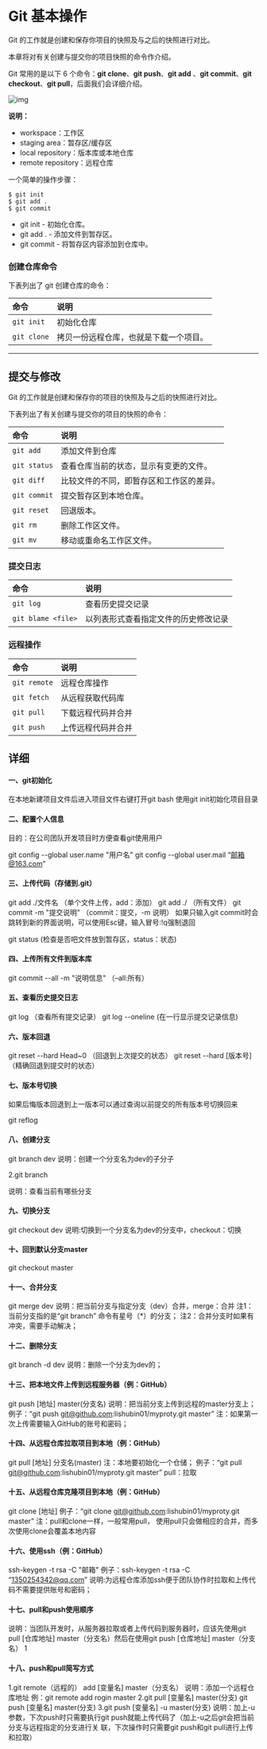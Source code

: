 # Git 基本操作

Git 的工作就是创建和保存你项目的快照及与之后的快照进行对比。

本章将对有关创建与提交你的项目快照的命令作介绍。

Git 常用的是以下 6 个命令：**git clone**、**git push**、**git add** 、**git commit**、**git checkout**、**git pull**，后面我们会详细介绍。

![img](https://www.runoob.com/wp-content/uploads/2015/02/git-command.jpg)

**说明：**

- workspace：工作区
- staging area：暂存区/缓存区
- local repository：版本库或本地仓库
- remote repository：远程仓库

一个简单的操作步骤：

```
$ git init    
$ git add .    
$ git commit  
```

- git init - 初始化仓库。
- git add . - 添加文件到暂存区。
- git commit - 将暂存区内容添加到仓库中。

### 创建仓库命令

下表列出了 git 创建仓库的命令：

| 命令        | 说明                                   |
| :---------- | :------------------------------------- |
| `git init`  | 初始化仓库                             |
| `git clone` | 拷贝一份远程仓库，也就是下载一个项目。 |

------

## 提交与修改

Git 的工作就是创建和保存你的项目的快照及与之后的快照进行对比。

下表列出了有关创建与提交你的项目的快照的命令：

| 命令         | 说明                                     |
| :----------- | :--------------------------------------- |
| `git add`    | 添加文件到仓库                           |
| `git status` | 查看仓库当前的状态，显示有变更的文件。   |
| `git diff`   | 比较文件的不同，即暂存区和工作区的差异。 |
| `git commit` | 提交暂存区到本地仓库。                   |
| `git reset`  | 回退版本。                               |
| `git rm`     | 删除工作区文件。                         |
| `git mv`     | 移动或重命名工作区文件。                 |

### 提交日志

| 命令               | 说明                                 |
| :----------------- | :----------------------------------- |
| `git log`          | 查看历史提交记录                     |
| `git blame <file>` | 以列表形式查看指定文件的历史修改记录 |

### 远程操作

| 命令         | 说明               |
| :----------- | :----------------- |
| `git remote` | 远程仓库操作       |
| `git fetch`  | 从远程获取代码库   |
| `git pull`   | 下载远程代码并合并 |
| `git push`   | 上传远程代码并合并 |



## 详细

#### 一、git初始化

在本地新建项目文件后进入项目文件右键打开git bash
使用git init初始化项目目录

#### 二、配置个人信息

目的：在公司团队开发项目时方便查看git使用用户

git config --global user.name "用户名"
git config --global user.mail “邮箱@163.com”

#### 三、上传代码（存储到.git）

git add ./文件名 （单个文件上传，add：添加）
git add ./ （所有文件）
git commit -m "提交说明" （commit：提交，-m 说明）
如果只输入git commit时会跳转到新的界面说明，可以使用Esc键，输入冒号:!q强制退回

git status (检查是否吧文件放到暂存区，status：状态)

#### 四、上传所有文件到版本库

git commit --all -m "说明信息" （–all:所有）

#### 五、查看历史提交日志

git log （查看所有提交记录）
git log --oneline (在一行显示提交记录信息)

#### 六、版本回退

git reset --hard Head~0 （回退到上次提交的状态）
git reset --hard [版本号] （精确回退到提交时的状态）

#### 七、版本号切换

如果后悔版本回退到上一版本可以通过查询以前提交的所有版本号切换回来

git reflog

#### 八、创建分支

git branch dev
说明：创建一个分支名为dev的子分子

2.git branch

说明：查看当前有哪些分支

#### 九、切换分支

git checkout dev
说明:切换到一个分支名为dev的分支中，checkout：切换

#### 十、回到默认分支master

git checkout master

#### 十一、合并分支

git merge dev
说明：把当前分支与指定分支（dev）合并，merge：合并
注1：当前分支指的是“git branch” 命令有星号（*）的分支；
注2：合并分支时如果有冲突，需要手动解决；

#### 十二、删除分支

git branch -d dev
说明：删除一个分支为dev的；

#### 十三、把本地文件上传到远程服务器（例：GitHub）

git push [地址] master(分支名)
说明：把当前分支上传到远程的master分支上；
例子：“git push git@github.com:lishubin01/myproty.git master”
注：如果第一次上传需要输入GitHub的账号和密码；

#### 十四、从远程仓库拉取项目到本地（例：GitHub）

git pull [地址] 分支名(master)
注：本地要初始化一个仓储；
例子：“git pull git@github.com:lishubin01/myproty.git master”
pull：拉取

#### 十五、从远程仓库克隆项目到本地（例：GitHub）

git clone [地址]
例子：“git clone git@github.com:lishubin01/myproty.git master”
注：pull和clone一样，一般常用pull， 使用pull只会做相应的合并，而多次使用clone会覆盖本地内容

#### 十六、使用ssh（例：GitHub）

ssh-keygen -t rsa -C "邮箱"
例子：ssh-keygen -t rsa -C “1350254342@qq.com”
说明:为远程仓库添加ssh便于团队协作时拉取和上传代码不需要提供账号和密码；

#### 十七、pull和push使用顺序

说明：当团队开发时，从服务器拉取或者上传代码到服务器时，应该先使用git pull [仓库地址]  master（分支名）然后在使用git push [仓库地址] master（分支名）
1

#### 十八、push和pull简写方式

1.git remote（远程的） add [变量名] master（分支名）
说明：添加一个远程仓库地址
例：git remote add rogin master
2.git pull [变量名] master(分支)
git push [变量名] master(分支)
3.git push [变量名] -u master(分支)
说明：加上-u参数，下次push时只需要执行git push就能上传代码了（加上-u之后git会把当前分支与远程指定的分支进行关 联，下次操作时只需要git push和git pull进行上传和拉取）
